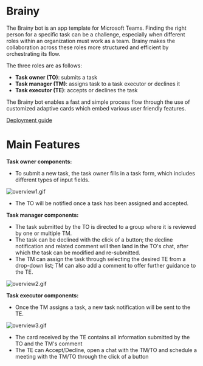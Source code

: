 # Brainy

The Brainy bot is an app template for Microsoft Teams. Finding the right person for a specific task can be a challenge, especially when different roles within an organization must work as a team. Brainy makes the collaboration across these roles more structured and efficient by orchestrating its flow.

The three roles are as follows:

- **Task owner (TO)**: submits a task
- **Task manager (TM)**: assigns task to a task executor or declines it
- **Task executor (TE)**: accepts or declines the task

The Brainy bot enables a fast and simple process flow through the use of customized adaptive cards which embed various user friendly features.

[Deployment guide](https://github.com/microsoft/microsoft-teams-brainy-bot/wiki/Deployment-Guide)

# Main Features

**Task owner components:**

* To submit a new task, the task owner fills in a task form, which includes different types of input fields.

![overview1.gif](https://github.com/microsoft/microsoft-teams-brainy-bot/wiki/.attachments/overview1.gif)

* The TO will be notified once a task has been assigned and accepted.

**Task manager components:**

- The task submitted by the TO is directed to a group where it is reviewed by one or multiple TM.
- The task can be declined with the click of a button; the decline notification and related comment will then land in the TO's chat, after which the task can be modified and re-submitted.
- The TM can assign the task through selecting the desired TE from a drop-down list; TM can also add a comment to offer further guidance to the TE.

![overview2.gif](https://github.com/microsoft/microsoft-teams-brainy-bot/wiki/.attachments/overview2.gif)

**Task executor components:**

* Once the TM assigns a task, a new task notification will be sent to the TE.

![overview3.gif](https://github.com/microsoft/microsoft-teams-brainy-bot/wiki/.attachments/overview3.gif)

- The card received by the TE contains all information submitted by the TO and the TM's comment
- The TE can Accept/Decline, open a chat with the TM/TO and schedule a meeting with the TM/TO through the click of a button